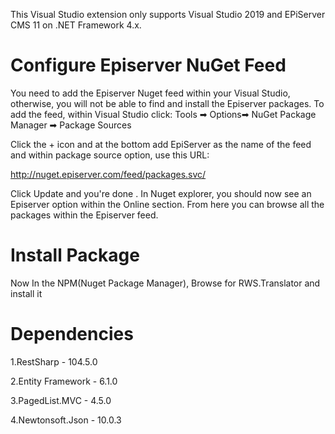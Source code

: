 
This Visual Studio extension only supports Visual Studio 2019 and EPiServer CMS 11 on .NET Framework 4.x.


#	Configure Episerver NuGet Feed

You need to add the Episerver Nuget feed within your Visual Studio, otherwise, you will not be able to find and install the Episerver packages. To add the feed, within Visual Studio click:
Tools ➡ Options➡ NuGet Package Manager ➡ Package Sources
 
Click the + icon and at the bottom add EpiServer as the name of the feed and within package source option, use this URL:

http://nuget.episerver.com/feed/packages.svc/

Click Update and you're done . In Nuget explorer, you should now see an Episerver option within the Online section. From here you can browse all the packages within the Episerver feed.


#	Install Package 

Now In the NPM(Nuget Package Manager), Browse for RWS.Translator and install it

# Dependencies

1.RestSharp  -   104.5.0

2.Entity Framework   -   6.1.0

3.PagedList.MVC   -   4.5.0

4.Newtonsoft.Json   -   10.0.3
